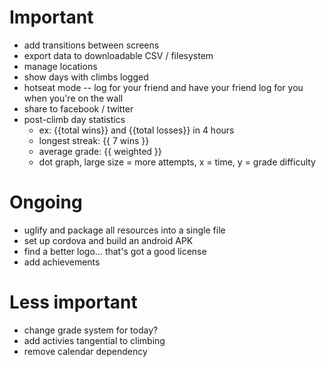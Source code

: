 # Important
- add transitions between screens
- export data to downloadable CSV / filesystem
- manage locations
- show days with climbs logged
- hotseat mode -- log for your friend and have your friend log for you when you're on the wall
- share to facebook / twitter
- post-climb day statistics
    - ex: {{total wins}} and {{total losses}} in 4 hours
    - longest streak: {{ 7 wins }}
    - average grade: {{ weighted }}
    - dot graph, large size = more attempts, x = time, y = grade difficulty


# Ongoing
- uglify and package all resources into a single file
- set up cordova and build an android APK
- find a better logo... that's got a good license
- add achievements

# Less important
- change grade system for today?
- add activies tangential to climbing
- remove calendar dependency
